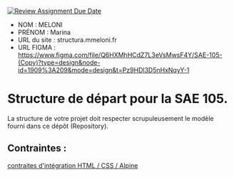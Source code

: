 [![Review Assignment Due Date](https://classroom.github.com/assets/deadline-readme-button-24ddc0f5d75046c5622901739e7c5dd533143b0c8e959d652212380cedb1ea36.svg)](https://classroom.github.com/a/kGMeGFDJ)
- NOM : MELONI
- PRÉNOM : Marina
- URL du site : structura.mmeloni.fr
- URL FIGMA : https://www.figma.com/file/Q6HXMhHCdZ7L3eVsMwsF4Y/SAE-105-(Copy)?type=design&node-id=1909%3A209&mode=design&t=Pz9HDl3D5nHxNqyY-1

# Structure de départ pour la SAE 105.

La structure de votre projet doit respecter scrupuleusement le modèle fourni dans ce dépôt (Repository).

## Contraintes :
[contraites d'intégration HTML / CSS / Alpine](https://moodle.univ-fcomte.fr/mod/page/view.php?id=645799)
